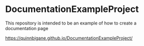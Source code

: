 # DocumentationExampleProject
This repository is intended to be an example of how to create a documentation page

https://quinnbigane.github.io/DocumentationExampleProject/